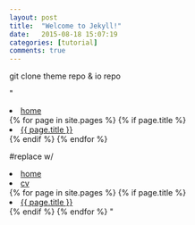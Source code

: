 ```yaml
---
layout: post
title:  "Welcome to Jekyll!"
date:   2015-08-18 15:07:19
categories: [tutorial]
comments: true
---
```

git clone theme repo & io repo




"
<li class="nav-item">
   <a href="{{ site.url }}/">home</a>
</li>
{% for page in site.pages %} {% if page.title %}
<li class="nav-item">
   <a href="{{ site.url }}{{ page.url }}">{{ page.title }}</a>
</li>
{% endif %} {% endfor %}

#replace w/

<li class="nav-item">
   <a href="{{ site.url }}/">home</a>
</li>
<li class="nav-item">
   <a class="smoothscroll" href="" onClick="window.open('chris_resume.pdf')">cv</a>
</li>
{% for page in site.pages %} {% if page.title %}
<li class="nav-item">
   <a href="{{ site.url }}{{ page.url }}">{{ page.title }}</a>
</li>
{% endif %} {% endfor %}
"
